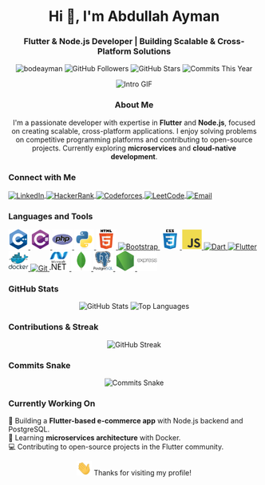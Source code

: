<!-- Header Section -->
<h1 align="center">Hi 👋, I'm Abdullah Ayman</h1>
<h3 align="center">Flutter & Node.js Developer | Building Scalable & Cross-Platform Solutions</h3>

<!-- Profile Views and Intro GIF -->
<p align="center">
  <!-- Profile Views -->
  <img src="https://komarev.com/ghpvc/?username=bodeayman&label=Profile%20Views&color=0e75b6&style=flat" alt="bodeayman" />
  <!-- GitHub Followers -->
  <img src="https://img.shields.io/github/followers/bodeayman?label=Followers&style=flat&color=green" alt="GitHub Followers" />
  <!-- Total Stars -->
  <img src="https://img.shields.io/github/stars/bodeayman?label=Stars&style=flat&color=yellow" alt="GitHub Stars" />
  <!-- Commits This Year -->
  <img src="https://img.shields.io/github/commit-activity/y/bodeayman?label=Commits%20This%20Year&style=flat&color=purple" alt="Commits This Year" />
</p>
<p align="center">
  <img src="https://user-images.githubusercontent.com/74038190/212750672-2f3f2b50-c84f-4ed8-a60a-849ae69ff9df.gif" alt="Intro GIF" width="300"/>
</p>

<!-- About Me Section -->
<h3 align="center">About Me</h3>
<p align="center">
  I'm a passionate developer with expertise in <b>Flutter</b> and <b>Node.js</b>, focused on creating scalable, cross-platform applications. I enjoy solving problems on competitive programming platforms and contributing to open-source projects. Currently exploring <b>microservices</b> and <b>cloud-native development</b>.
</p>

<!-- Connect with Me Section -->
<h3 align="left">Connect with Me</h3>
<p align="left">
  <a href="https://linkedin.com/in/abdullah-ayman-96b37b2ba" target="_blank">
    <img align="center" src="https://raw.githubusercontent.com/rahuldkjain/github-profile-readme-generator/master/src/images/icons/Social/linked-in-alt.svg" alt="LinkedIn" height="30" width="40" />
  </a>
  <a href="https://www.hackerrank.com/abdulluhayman" target="_blank">
    <img align="center" src="https://raw.githubusercontent.com/rahuldkjain/github-profile-readme-generator/master/src/images/icons/Social/hackerrank.svg" alt="HackerRank" height="30" width="40" />
  </a>
  <a href="https://codeforces.com/profile/abdulluhayman" target="_blank">
    <img align="center" src="https://raw.githubusercontent.com/rahuldkjain/github-profile-readme-generator/master/src/images/icons/Social/codeforces.svg" alt="Codeforces" height="30" width="40" />
  </a>
  <a href="https://www.leetcode.com/abdulluhayman" target="_blank">
    <img align="center" src="https://raw.githubusercontent.com/rahuldkjain/github-profile-readme-generator/master/src/images/icons/Social/leet-code.svg" alt="LeetCode" height="30" width="40" />
  </a>
  <a href="mailto:abdulluhayman@gmail.com" target="_blank">
    <img align="center" src="https://user-images.githubusercontent.com/74038190/216656372-0b0e9d3a-cb30-47a5-b0e2-4e4dbfc5e7d2.png" alt="Email" height="30" width="40" />
  </a>
</p>


<!-- Languages and Tools Section -->
<h3 align="left">Languages and Tools</h3>
<p align="left">
  <a href="https://www.w3schools.com/cpp/" target="_blank" rel="noreferrer">
    <img src="https://raw.githubusercontent.com/devicons/devicon/master/icons/cplusplus/cplusplus-original.svg" alt="C++" width="40" height="40"/>
  </a>
  <a href="https://www.w3schools.com/cs/" target="_blank" rel="noreferrer">
    <img src="https://raw.githubusercontent.com/devicons/devicon/master/icons/csharp/csharp-original.svg" alt="C#" width="40" height="40"/>
  </a>
  <a href="https://www.php.net" target="_blank" rel="noreferrer">
    <img src="https://raw.githubusercontent.com/devicons/devicon/master/icons/php/php-original.svg" alt="PHP" width="40" height="40"/>
  </a>
  <a href="https://www.python.org/" target="_blank" rel="noreferrer">
    <img src="https://raw.githubusercontent.com/devicons/devicon/master/icons/python/python-original.svg" alt="Python" width="40" height="40"/>
  </a>
  <a href="https://www.w3.org/html/" target="_blank" rel="noreferrer">
    <img src="https://raw.githubusercontent.com/devicons/devicon/master/icons/html5/html5-original-wordmark.svg" alt="HTML5" width="40" height="40"/>
  </a>
  <a href="https://getbootstrap.com" target="_blank" rel="noreferrer">
    <img src="https://upload.wikimedia.org/wikipedia/commons/b/b2/Bootstrap_logo.svg" alt="Bootstrap" width="40" height="40"/>
  </a>
  <a href="https://www.w3schools.com/css/" target="_blank" rel="noreferrer">
    <img src="https://raw.githubusercontent.com/devicons/devicon/master/icons/css3/css3-original-wordmark.svg" alt="CSS3" width="40" height="40"/>
  </a>
  <a href="https://www.javascript.com/" target="_blank" rel="noreferrer">
    <img src="https://raw.githubusercontent.com/devicons/devicon/master/icons/javascript/javascript-original.svg" alt="JavaScript" width="40" height="40"/>
  </a>
  <a href="https://dart.dev" target="_blank" rel="noreferrer">
    <img src="https://www.vectorlogo.zone/logos/dartlang/dartlang-icon.svg" alt="Dart" width="40" height="40"/>
  </a>
  <a href="https://flutter.dev" target="_blank" rel="noreferrer">
    <img src="https://www.vectorlogo.zone/logos/flutterio/flutterio-icon.svg" alt="Flutter" width="40" height="40"/>
  </a>
  <a href="https://www.docker.com/" target="_blank" rel="noreferrer">
    <img src="https://raw.githubusercontent.com/devicons/devicon/master/icons/docker/docker-original-wordmark.svg" alt="Docker" width="40" height="40"/>
  </a>
  <a href="https://git-scm.com/" target="_blank" rel="noreferrer">
    <img src="https://www.vectorlogo.zone/logos/git-scm/git-scm-icon.svg" alt="Git" width="40" height="40"/>
  </a>
  <a href="https://dotnet.microsoft.com/" target="_blank" rel="noreferrer">
    <img src="https://raw.githubusercontent.com/devicons/devicon/master/icons/dot-net/dot-net-original-wordmark.svg" alt=".NET" width="40" height="40"/>
  </a>
  <a href="https://www.mongodb.com/" target="_blank" rel="noreferrer">
    <img src="https://raw.githubusercontent.com/devicons/devicon/master/icons/mongodb/mongodb-original.svg" alt="MongoDB" width="40" height="40"/>
  </a>
  <a href="https://www.postgresql.org/" target="_blank" rel="noreferrer">
    <img src="https://raw.githubusercontent.com/devicons/devicon/master/icons/postgresql/postgresql-original-wordmark.svg" alt="PostgreSQL" width="40" height="40"/>
  </a>
  <a href="https://nodejs.org/" target="_blank" rel="noreferrer">
    <img src="https://raw.githubusercontent.com/devicons/devicon/master/icons/nodejs/nodejs-original.svg" alt="Node.js" width="40" height="40"/>
  </a>
  <a href="https://expressjs.com/" target="_blank" rel="noreferrer">
    <img src="https://raw.githubusercontent.com/devicons/devicon/master/icons/express/express-original-wordmark.svg" alt="Express" width="40" height="40"/>
  </a>
</p>

<!-- GitHub Stats and Activity -->
<h3 align="left">GitHub Stats</h3>
<p align="center">
  <img src="https://github-readme-stats.vercel.app/api?username=bodeayman&show_icons=true&theme=radical&hide_border=true&locale=en" alt="GitHub Stats" />
  <img src="https://github-readme-stats.vercel.app/api/top-langs/?username=bodeayman&layout=compact&theme=radical&hide_border=true" alt="Top Languages" />
</p>

<!-- Streak and Contributions -->
<h3 align="left">Contributions & Streak</h3>
<p align="center">
  <img src="https://github-readme-streak-stats.herokuapp.com/?user=bodeayman&theme=radical&hide_border=true" alt="GitHub Streak" />
</p>

<!-- Commits Snake (Contribution Graph) -->
<h3 align="left">Commits Snake</h3>
<p align="center">
  <img src="https://github-readme-activity-graph.vercel.app/graph?username=bodeayman&theme=dracula&hide_border=true&area=true" alt="Commits Snake" />
</p>

<!-- Currently Working On -->
<h3 align="left">Currently Working On</h3>
<p align="left">
  🔭 Building a <b>Flutter-based e-commerce app</b> with Node.js backend and PostgreSQL.<br>
  🌱 Learning <b>microservices architecture</b> with Docker.<br>
  💻 Contributing to open-source projects in the Flutter community.
</p>

<!-- Fun Fact -->


<!-- Footer -->
<p align="center">
  <img src="https://raw.githubusercontent.com/ABSphreak/ABSphreak/master/gifs/Hi.gif" width="30px" /> Thanks for visiting my profile!
</p>
